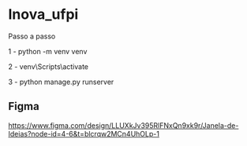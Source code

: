 # Inova_ufpi

Passo a passo

1 - python -m venv venv

2 - venv\Scripts\activate

3 - python manage.py runserver


## Figma

https://www.figma.com/design/LLUXkJv395RlFNxQn9xk9r/Janela-de-Ideias?node-id=4-6&t=blcrqw2MCn4UhOLp-1
